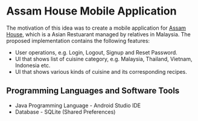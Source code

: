 # Assam House Mobile Application

The motivation of this idea was to create a mobile application for [Assam House](www.assamhouse.com.my), which is a Asian Restuarant managed by relatives in Malaysia. The proposed implementation contains the following features:

* User operations, e.g. Login, Logout, Signup and Reset Password.
* UI that shows list of cuisine category, e.g. Malaysia, Thailand, Vietnam, Indonesia etc.
* UI that shows various kinds of cuisine and its corresponding recipes.

## Programming Languages and Software Tools

* Java Programming Language - Android Studio IDE
* Database - SQLite (Shared Preferences)
